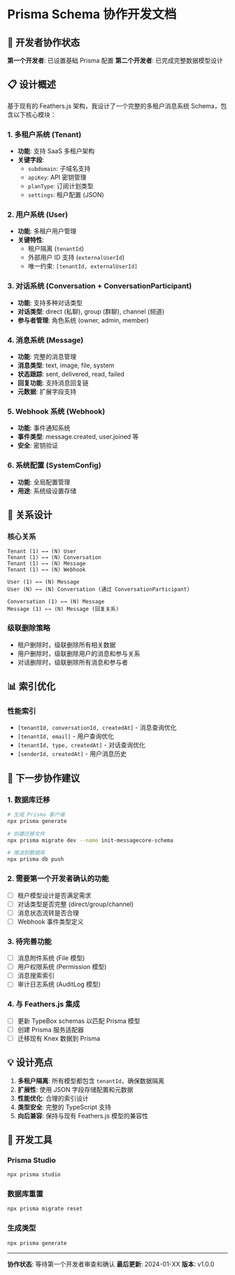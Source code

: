# Prisma Schema 协作开发文档

## 🤝 开发者协作状态

**第一个开发者**: 已设置基础 Prisma 配置
**第二个开发者**: 已完成完整数据模型设计

## 📋 设计概述

基于现有的 Feathers.js 架构，我设计了一个完整的多租户消息系统 Schema，包含以下核心模块：

### 1. 多租户系统 (Tenant)
- **功能**: 支持 SaaS 多租户架构
- **关键字段**: 
  - `subdomain`: 子域名支持
  - `apiKey`: API 密钥管理
  - `planType`: 订阅计划类型
  - `settings`: 租户配置 (JSON)

### 2. 用户系统 (User)
- **功能**: 多租户用户管理
- **关键特性**:
  - 租户隔离 (`tenantId`)
  - 外部用户 ID 支持 (`externalUserId`)
  - 唯一约束: `[tenantId, externalUserId]`

### 3. 对话系统 (Conversation + ConversationParticipant)
- **功能**: 支持多种对话类型
- **对话类型**: direct (私聊), group (群聊), channel (频道)
- **参与者管理**: 角色系统 (owner, admin, member)

### 4. 消息系统 (Message)
- **功能**: 完整的消息管理
- **消息类型**: text, image, file, system
- **状态跟踪**: sent, delivered, read, failed
- **回复功能**: 支持消息回复链
- **元数据**: 扩展字段支持

### 5. Webhook 系统 (Webhook)
- **功能**: 事件通知系统
- **事件类型**: message.created, user.joined 等
- **安全**: 密钥验证

### 6. 系统配置 (SystemConfig)
- **功能**: 全局配置管理
- **用途**: 系统级设置存储

## 🔗 关系设计

### 核心关系
```
Tenant (1) ←→ (N) User
Tenant (1) ←→ (N) Conversation  
Tenant (1) ←→ (N) Message
Tenant (1) ←→ (N) Webhook

User (1) ←→ (N) Message
User (N) ←→ (N) Conversation (通过 ConversationParticipant)

Conversation (1) ←→ (N) Message
Message (1) ←→ (N) Message (回复关系)
```

### 级联删除策略
- 租户删除时，级联删除所有相关数据
- 用户删除时，级联删除用户的消息和参与关系
- 对话删除时，级联删除所有消息和参与者

## 📊 索引优化

### 性能索引
- `[tenantId, conversationId, createdAt]` - 消息查询优化
- `[tenantId, email]` - 用户查询优化  
- `[tenantId, type, createdAt]` - 对话查询优化
- `[senderId, createdAt]` - 用户消息历史

## 🚀 下一步协作建议

### 1. 数据库迁移
```bash
# 生成 Prisma 客户端
npx prisma generate

# 创建迁移文件
npx prisma migrate dev --name init-messagecore-schema

# 推送到数据库
npx prisma db push
```

### 2. 需要第一个开发者确认的功能
- [ ] 租户模型设计是否满足需求
- [ ] 对话类型是否完整 (direct/group/channel)
- [ ] 消息状态流转是否合理
- [ ] Webhook 事件类型定义

### 3. 待完善功能
- [ ] 消息附件系统 (File 模型)
- [ ] 用户权限系统 (Permission 模型)
- [ ] 消息搜索索引
- [ ] 审计日志系统 (AuditLog 模型)

### 4. 与 Feathers.js 集成
- [ ] 更新 TypeBox schemas 以匹配 Prisma 模型
- [ ] 创建 Prisma 服务适配器
- [ ] 迁移现有 Knex 数据到 Prisma

## 💡 设计亮点

1. **多租户隔离**: 所有模型都包含 `tenantId`，确保数据隔离
2. **扩展性**: 使用 JSON 字段存储配置和元数据
3. **性能优化**: 合理的索引设计
4. **类型安全**: 完整的 TypeScript 支持
5. **向后兼容**: 保持与现有 Feathers.js 模型的兼容性

## 🔧 开发工具

### Prisma Studio
```bash
npx prisma studio
```

### 数据库重置
```bash
npx prisma migrate reset
```

### 生成类型
```bash
npx prisma generate
```

---

**协作状态**: 等待第一个开发者审查和确认
**最后更新**: 2024-01-XX
**版本**: v1.0.0 